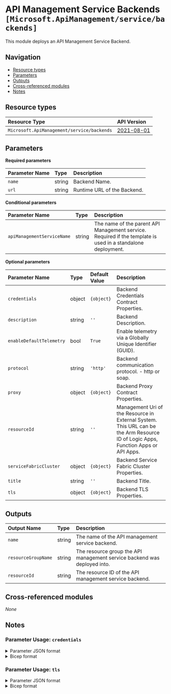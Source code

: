 # API Management Service Backends `[Microsoft.ApiManagement/service/backends]`

This module deploys an API Management Service Backend.

## Navigation

- [Resource types](#Resource-types)
- [Parameters](#Parameters)
- [Outputs](#Outputs)
- [Cross-referenced modules](#Cross-referenced-modules)
- [Notes](#Notes)

## Resource types

| Resource Type | API Version |
| :-- | :-- |
| `Microsoft.ApiManagement/service/backends` | [2021-08-01](https://learn.microsoft.com/en-us/azure/templates/Microsoft.ApiManagement/2021-08-01/service/backends) |

## Parameters

**Required parameters**

| Parameter Name | Type | Description |
| :-- | :-- | :-- |
| `name` | string | Backend Name. |
| `url` | string | Runtime URL of the Backend. |

**Conditional parameters**

| Parameter Name | Type | Description |
| :-- | :-- | :-- |
| `apiManagementServiceName` | string | The name of the parent API Management service. Required if the template is used in a standalone deployment. |

**Optional parameters**

| Parameter Name | Type | Default Value | Description |
| :-- | :-- | :-- | :-- |
| `credentials` | object | `{object}` | Backend Credentials Contract Properties. |
| `description` | string | `''` | Backend Description. |
| `enableDefaultTelemetry` | bool | `True` | Enable telemetry via a Globally Unique Identifier (GUID). |
| `protocol` | string | `'http'` | Backend communication protocol. - http or soap. |
| `proxy` | object | `{object}` | Backend Proxy Contract Properties. |
| `resourceId` | string | `''` | Management Uri of the Resource in External System. This URL can be the Arm Resource ID of Logic Apps, Function Apps or API Apps. |
| `serviceFabricCluster` | object | `{object}` | Backend Service Fabric Cluster Properties. |
| `title` | string | `''` | Backend Title. |
| `tls` | object | `{object}` | Backend TLS Properties. |


## Outputs

| Output Name | Type | Description |
| :-- | :-- | :-- |
| `name` | string | The name of the API management service backend. |
| `resourceGroupName` | string | The resource group the API management service backend was deployed into. |
| `resourceId` | string | The resource ID of the API management service backend. |

## Cross-referenced modules

_None_

## Notes

### Parameter Usage: `credentials`

<details>

<summary>Parameter JSON format</summary>

```json
"credentials": {
    "value":{
        "certificate": [
            "string"
        ],
        "query": {},
        "header": {},
        "authorization": {
            "scheme": "Authentication Scheme name.-string",
            "parameter": "Authentication Parameter value. - string"
        }
    }
}
```

</details>

<details>

<summary>Bicep format</summary>

```bicep
credentials: {
    certificate: [
        'string'
    ]
    query: {}
    header: {}
    authorization: {
        scheme: 'Authentication Scheme name.-string'
        parameter: 'Authentication Parameter value. - string'
    }
}
```

</details>
<p>

### Parameter Usage: `tls`

<details>

<summary>Parameter JSON format</summary>

```json
"tls": {
    "value":{
        "validateCertificateChain": "Flag indicating whether SSL certificate chain validation should be done when using self-signed certificates for this backend host. - boolean",
        "validateCertificateName": "Flag indicating whether SSL certificate name validation should be done when using self-signed certificates for this backend host. - boolean"
    }
}
```

</details>

<details>

<summary>Bicep format</summary>

```bicep
tls: {
    validateCertificateChain: 'Flag indicating whether SSL certificate chain validation should be done when using self-signed certificates for this backend host. - boolean'
    validateCertificateName: 'Flag indicating whether SSL certificate name validation should be done when using self-signed certificates for this backend host. - boolean'
}
```

</details>
<p>
